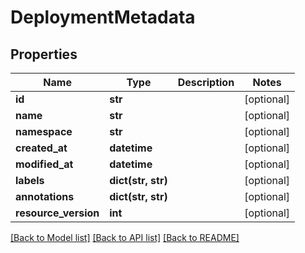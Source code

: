 # DeploymentMetadata

## Properties
Name | Type | Description | Notes
------------ | ------------- | ------------- | -------------
**id** | **str** |  | [optional] 
**name** | **str** |  | [optional] 
**namespace** | **str** |  | [optional] 
**created_at** | **datetime** |  | [optional] 
**modified_at** | **datetime** |  | [optional] 
**labels** | **dict(str, str)** |  | [optional] 
**annotations** | **dict(str, str)** |  | [optional] 
**resource_version** | **int** |  | [optional] 

[[Back to Model list]](../README.md#documentation-for-models) [[Back to API list]](../README.md#documentation-for-api-endpoints) [[Back to README]](../README.md)



